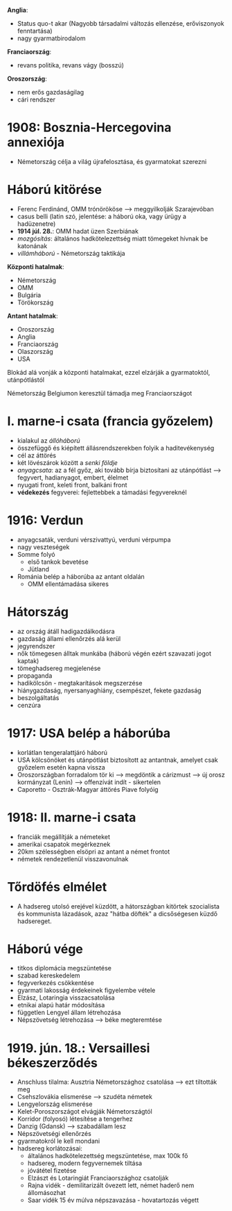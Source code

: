 **Anglia**:
- Status quo-t akar (Nagyobb társadalmi változás ellenzése, erőviszonyok fenntartása)
- nagy gyarmatbirodalom

**Franciaország**:
- revans politika, revans vágy (bosszú)

**Oroszország**:
- nem erős gazdaságilag
- cári rendszer

# 1908: Bosznia-Hercegovina annexiója

- Németország célja a világ újrafelosztása, és gyarmatokat szerezni

# Háború kitörése

- Ferenc Ferdinánd, OMM trónörököse —> meggyilkolják Szarajevóban
- casus belli (latin szó, jelentése: a háború oka, vagy ürügy a hadüzenetre)
- **1914 júl. 28.**: OMM hadat üzen Szerbiának
- *mozgósítás*: általános hadkötelezettség miatt tömegeket hívnak be katonának
- *villámháború* - Németország taktikája

**Központi hatalmak**:
- Németország
- OMM
- Bulgária
- Törökország

**Antant hatalmak**:
- Oroszország
- Anglia
- Franciaország
- Olaszország
- USA

Blokád alá vonják a központi hatalmakat, ezzel elzárják a gyarmatoktól, utánpótlástól

Németország Belgiumon keresztül támadja meg Franciaországot

# I. marne-i csata (francia győzelem)

- kialakul az *állóháború*
- összefüggő és kiépített állásrendszerekben folyik a haditevékenység
- cél az áttörés
- két lövészárok között a *senki földje*
- *anyagcsata*: az a fél győz, aki tovább bírja biztosítani az utánpótlást —> fegyvert, hadianyagot, embert, élelmet
- nyugati front, keleti front, balkáni front
- **védekezés** fegyverei: fejlettebbek a támadási fegyvereknél

# 1916: Verdun

- anyagcsaták, verduni vérszivattyú, verduni vérpumpa
- nagy veszteségek
- Somme folyó
	- első tankok bevetése
	- Jütland
- Románia belép a háborúba az antant oldalán
	- OMM ellentámadása sikeres

# Hátország

- az ország átáll hadigazdálkodásra
- gazdaság állami ellenőrzés alá kerül
- jegyrendszer
- nők tömegesen álltak munkába (háború végén ezért szavazati jogot kaptak)
- tömeghadsereg megjelenése
- propaganda
- hadikölcsön - megtakarítások megszerzése
- hiánygazdaság, nyersanyaghiány, csempészet, fekete gazdaság
- beszolgáltatás
- cenzúra

# 1917: USA belép a háborúba

- korlátlan tengeralattjáró háború
- USA kölcsönöket és utánpótlást biztosított az antantnak, amelyet csak győzelem esetén kapna vissza
- Oroszországban forradalom tör ki —> megdöntik a cárizmust —> új orosz kormányzat (Lenin) —> offenzívát indít - sikertelen
- Caporetto - Osztrák-Magyar áttörés Piave folyóig 

# 1918: II. marne-i csata

- franciák megállítják a németeket
- amerikai csapatok megérkeznek 
- 20km szélességben elsöpri az antant a német frontot
- németek rendezetlenül visszavonulnak

# Tőrdöfés elmélet

- A hadsereg utolsó erejével küzdött, a hátországban kitörtek szocialista és kommunista lázadások, azaz "hátba döfték" a dicsőségesen küzdő hadsereget. 

# Háború vége

- titkos diplomácia megszüntetése
- szabad kereskedelem
- fegyverkezés csökkentése
- gyarmati lakosság érdekeinek figyelembe vétele
- Elzász, Lotaringia visszacsatolása
- etnikai alapú határ módosítása
- független Lengyel állam létrehozása
- Népszövetség létrehozása —> béke megteremtése

# 1919. jún. 18.: Versaillesi békeszerződés

- Anschluss tilalma: Ausztria Németországhoz csatolása —> ezt tiltották meg
- Csehszlovákia elismerése —> szudéta németek
- Lengyelország elismerése
- Kelet-Poroszországot elvágják Németországtól
- Korridor (folyosó) létesítése a tengerhez
- Danzig (Gdansk) —> szabadállam lesz
- Népszövetségi ellenőrzés
- gyarmatokról le kell mondani
- hadsereg korlátozásai:
	- általános hadkötelezettség megszüntetése, max 100k fő
	- hadsereg, modern fegyvernemek tiltása
	- jóvátétel fizetése
	- Elzászt és Lotaringiát Franciaországhoz csatolják
	- Rajna vidék - demilitarizált övezett lett, német haderő nem állomásozhat
	- Saar vidék 15 év múlva népszavazása - hovatartozás végett
